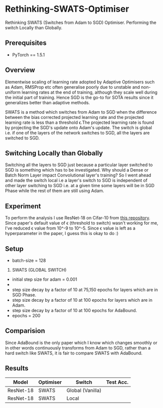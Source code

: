 # Rethinking-SWATS-Optimiser
Rethinking SWATS (Switches from Adam to SGD) Optimiser. Performing the switch Locally than Globally.

## Prerequisites

- PyTorch == 1.5.1

## Overview

Elementwise scaling of learning rate adopted by Adaptive Optimisers such as Adam, RMSProp etc often generalise poorly due to unstable and non-uniform learning rates at the end of training, although they scale well during the initial part of training. Hence SGD is the go-to for SOTA results since it generalizes better than adaptive methods.

SWATS is a method which switches from Adam to SGD when the difference between the bias corrected projected learning rate and the projected learning rate is less than a threshold ϵ.The projected learning rate is found by projecting the SGD's update onto Adam's update. The switch is global i.e. if one of the layers of the network switches to SGD, all the layers are switched to SGD. 

## Switching Locally than Globally

Switching all the layers to SGD just because a particular layer switched to SGD is something which has to be investigated. Why should a Dense or Batch Norm Layer impact Convolutional layer's training? So I went ahead and made the switch local i.e a layer's switch to SGD is independent of other layer switching to SGD i.e. at a given time some layers will be in SGD Phase while the rest of them are still using Adam.

## Experiment

To perform the analysis I use ResNet-18 on Cifar-10 from <a href = "https://github.com/kuangliu/pytorch-cifar">this repository</a>.<br>
Since paper's default value of ϵ (threshold to switch) wasn't working for me, I've reduced ϵ value from 10^-9 to 10^-5. Since ϵ value is left as a hyperparameter in the paper, I guess this is okay to do :)

## Setup

- batch-size = 128
1. SWATS (GLOBAL SWITCH)
- initial step size for adam = 0.001
- 
- step size decay by a factor of 10 at 75,150 epochs for layers which are in SGD Phase.
- step size decay by a factor of 10 at 100 epochs for layers which are in Adam.
- step size decay by a factor of 10 at 100 epochs for AdaBound.
- epochs = 200

## Comparision

Since AdaBound is the only paper which I know which changes smoothly or in other words continuously transforms from Adam to SGD, rather than a hard switch like SWATS, it is fair to compare SWATS with AdaBound.

## Results

| Model   | Optimiser | Switch  | Test Acc.  |
| ------- | -------- | ------- |-----------|
| ResNet-18 | SWATS | Global (Vanilla) |  |
| ResNet-18 | SWATS | Local |  |


